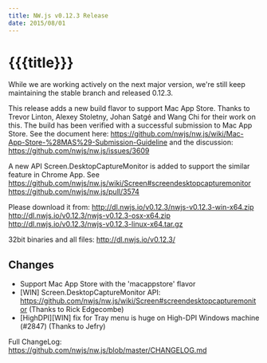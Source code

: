 ```yaml
---
title: NW.js v0.12.3 Release
date: 2015/08/01
---
```

# {{{title}}}

While we are working actively on the next major version, we're still keep  maintaining the stable branch and released 0.12.3.

This release adds a new build flavor to support Mac App Store. Thanks to Trevor Linton, Alexey Stoletny,  Johan Satgé and  Wang Chi for their work on this. The build has been verified with a successful submission to Mac App Store. See the document here: https://github.com/nwjs/nw.js/wiki/Mac-App-Store-%28MAS%29-Submission-Guideline  and the discussion: https://github.com/nwjs/nw.js/issues/3609

A new API Screen.DesktopCaptureMonitor is added to support the similar feature in Chrome App. See 
https://github.com/nwjs/nw.js/wiki/Screen#screendesktopcapturemonitor
https://github.com/nwjs/nw.js/pull/3574

Please download it from:
http://dl.nwjs.io/v0.12.3/nwjs-v0.12.3-win-x64.zip
http://dl.nwjs.io/v0.12.3/nwjs-v0.12.3-osx-x64.zip
http://dl.nwjs.io/v0.12.3/nwjs-v0.12.3-linux-x64.tar.gz

32bit binaries and all files:
http://dl.nwjs.io/v0.12.3/

## Changes

- Support Mac App Store with the 'macappstore' flavor
- [WIN] Screen.DesktopCaptureMonitor API: https://github.com/nwjs/nw.js/wiki/Screen#screendesktopcapturemonitor (Thanks to Rick Edgecombe)
- [HighDPI][WIN] fix for Tray menu is huge on High-DPI Windows machine (#2847) (Thanks to Jefry)

Full ChangeLog:
https://github.com/nwjs/nw.js/blob/master/CHANGELOG.md